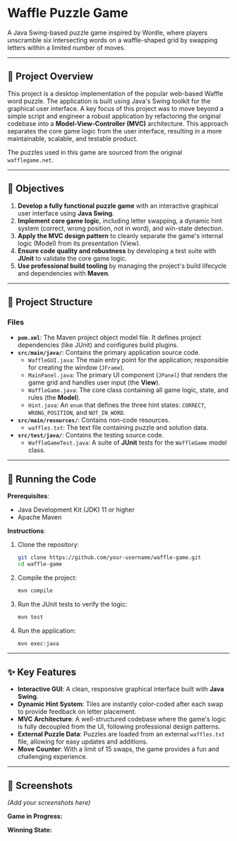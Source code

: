 # Waffle Puzzle Game

A Java Swing-based puzzle game inspired by Wordle, where players unscramble six intersecting words on a waffle-shaped grid by swapping letters within a limited number of moves.

-----

## 📑 Project Overview

This project is a desktop implementation of the popular web-based Waffle word puzzle. The application is built using Java's Swing toolkit for the graphical user interface. A key focus of this project was to move beyond a simple script and engineer a robust application by refactoring the original codebase into a **Model-View-Controller (MVC)** architecture. This approach separates the core game logic from the user interface, resulting in a more maintainable, scalable, and testable product.

The puzzles used in this game are sourced from the original `wafflegame.net`.

-----

## 🎯 Objectives

1.  **Develop a fully functional puzzle game** with an interactive graphical user interface using **Java Swing**.
2.  **Implement core game logic**, including letter swapping, a dynamic hint system (correct, wrong position, not in word), and win-state detection.
3.  **Apply the MVC design pattern** to cleanly separate the game's internal logic (Model) from its presentation (View).
4.  **Ensure code quality and robustness** by developing a test suite with **JUnit** to validate the core game logic.
5.  **Use professional build tooling** by managing the project's build lifecycle and dependencies with **Maven**.

-----

## 📁 Project Structure

### Files

  - **`pom.xml`**: The Maven project object model file. It defines project dependencies (like JUnit) and configures build plugins.
  - **`src/main/java/`**: Contains the primary application source code.
      - `WaffleGUI.java`: The main entry point for the application; responsible for creating the window (`JFrame`).
      - `MainPanel.java`: The primary UI component (`JPanel`) that renders the game grid and handles user input (the **View**).
      - `WaffleGame.java`: The core class containing all game logic, state, and rules (the **Model**).
      - `Hint.java`: An `enum` that defines the three hint states: `CORRECT`, `WRONG_POSITION`, and `NOT_IN_WORD`.
  - **`src/main/resources/`**: Contains non-code resources.
      - `waffles.txt`: The text file containing puzzle and solution data.
  - **`src/test/java/`**: Contains the testing source code.
      - `WaffleGameTest.java`: A suite of **JUnit** tests for the `WaffleGame` model class.

-----

## 🚀 Running the Code

**Prerequisites**:

  * Java Development Kit (JDK) 11 or higher
  * Apache Maven

**Instructions**:

1.  Clone the repository:
    ```bash
    git clone https://github.com/your-username/waffle-game.git
    cd waffle-game
    ```
2.  Compile the project:
    ```bash
    mvn compile
    ```
3.  Run the JUnit tests to verify the logic:
    ```bash
    mvn test
    ```
4.  Run the application:
    ```bash
    mvn exec:java
    ```

-----

## ✨ Key Features

  - **Interactive GUI**: A clean, responsive graphical interface built with **Java Swing**.
  - **Dynamic Hint System**: Tiles are instantly color-coded after each swap to provide feedback on letter placement.
  - **MVC Architecture**: A well-structured codebase where the game's logic is fully decoupled from the UI, following professional design patterns.
  - **External Puzzle Data**: Puzzles are loaded from an external `waffles.txt` file, allowing for easy updates and additions.
  - **Move Counter**: With a limit of 15 swaps, the game provides a fun and challenging experience.

-----

## 📸 Screenshots

*(Add your screenshots here)*

**Game in Progress:**

**Winning State:**
